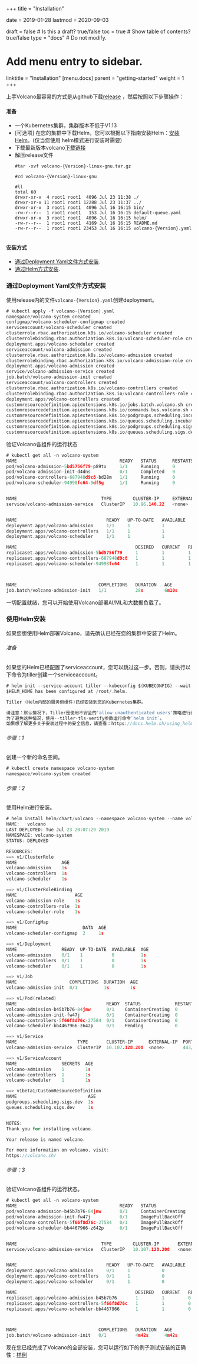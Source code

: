 +++
title =  "Installation"


date = 2019-01-28
lastmod = 2020-09-03

draft = false  # Is this a draft? true/false
toc = true  # Show table of contents? true/false
type = "docs"  # Do not modify.

# Add menu entry to sidebar.
linktitle = "Installation"
[menu.docs]
  parent = "getting-started"
  weight = 1
+++

上手Volcano最容易的方式是从github下载[release](https://github.com/volcano-sh/volcano/releases) ，然后按照以下步骤操作：

#### 准备
 - 一个Kubernetes集群，集群版本不低于V1.13
 - [可选项] 在您的集群中下载Helm，您可以根据以下指南安装Helm：[安装Helm](https://helm.sh/docs/using_helm/#install-helm)。(仅当您使用
 helm模式进行安装时需要)
 - 下载最新版本volcano[下载链接](https://github.com/volcano-sh/volcano/releases)
 - 解压release文件
    ```
    #tar -xvf volcano-{Version}-linux-gnu.tar.gz
    
    #cd volcano-{Version}-linux-gnu
    
    #ll
    total 60
    drwxr-xr-x  4 root1 root1  4096 Jul 23 11:38 ./
    drwxr-xr-x 11 root1 root1 12288 Jul 23 11:37 ../
    drwxr-xr-x  3 root1 root1  4096 Jul 16 16:15 bin/
    -rw-r--r--  1 root1 root1   153 Jul 16 16:15 default-queue.yaml
    drwxr-xr-x  3 root1 root1  4096 Jul 16 16:15 helm/
    -rw-r--r--  1 root1 root1  4169 Jul 16 16:15 README.md
    -rw-r--r--  1 root1 root1 23453 Jul 16 16:15 volcano-{Version}.yaml

    
    ```
   
   
 #### 安装方式
  - [通过Deployment Yaml文件方式安装](#installation-using-deployment-yaml).
  - [通过Helm方式安装](#installation-using-helm-charts).
  
 
 
 ### 通过Deployment Yaml文件方式安装
 使用release内的文件`volcano-{Version}.yaml`创建deployment。
 
 ```go
 # kubectl apply -f volcano-{Version}.yaml 
 namespace/volcano-system created
 configmap/volcano-scheduler-configmap created
 serviceaccount/volcano-scheduler created
 clusterrole.rbac.authorization.k8s.io/volcano-scheduler created
 clusterrolebinding.rbac.authorization.k8s.io/volcano-scheduler-role created
 deployment.apps/volcano-scheduler created
 serviceaccount/volcano-admission created
 clusterrole.rbac.authorization.k8s.io/volcano-admission created
 clusterrolebinding.rbac.authorization.k8s.io/volcano-admission-role created
 deployment.apps/volcano-admission created
 service/volcano-admission-service created
 job.batch/volcano-admission-init created
 serviceaccount/volcano-controllers created
 clusterrole.rbac.authorization.k8s.io/volcano-controllers created
 clusterrolebinding.rbac.authorization.k8s.io/volcano-controllers-role created
 deployment.apps/volcano-controllers created
 customresourcedefinition.apiextensions.k8s.io/jobs.batch.volcano.sh created
 customresourcedefinition.apiextensions.k8s.io/commands.bus.volcano.sh created
 customresourcedefinition.apiextensions.k8s.io/podgroups.scheduling.incubator.k8s.io created
 customresourcedefinition.apiextensions.k8s.io/queues.scheduling.incubator.k8s.io created
 customresourcedefinition.apiextensions.k8s.io/podgroups.scheduling.sigs.dev created
 customresourcedefinition.apiextensions.k8s.io/queues.scheduling.sigs.dev created
 
 ```
验证Volcano各组件的运行状态
```go
# kubectl get all -n volcano-system
NAME                                       READY   STATUS      RESTARTS   AGE
pod/volcano-admission-5bd5756f79-p89tx     1/1     Running     0          6m10s
pod/volcano-admission-init-d4dns           0/1     Completed   0          6m10s
pod/volcano-controllers-687948d9c8-bd28m   1/1     Running     0          6m10s
pod/volcano-scheduler-94998fc64-9df5g      1/1     Running     0          6m10s


NAME                                TYPE        CLUSTER-IP     EXTERNAL-IP   PORT(S)   AGE
service/volcano-admission-service   ClusterIP   10.96.140.22   <none>        443/TCP   6m10s


NAME                                  READY   UP-TO-DATE   AVAILABLE   AGE
deployment.apps/volcano-admission     1/1     1            1           6m10s
deployment.apps/volcano-controllers   1/1     1            1           6m10s
deployment.apps/volcano-scheduler     1/1     1            1           6m10s

NAME                                             DESIRED   CURRENT   READY   AGE
replicaset.apps/volcano-admission-5bd5756f79     1         1         1       6m10s
replicaset.apps/volcano-controllers-687948d9c8   1         1         1       6m10s
replicaset.apps/volcano-scheduler-94998fc64      1         1         1       6m10s



NAME                               COMPLETIONS   DURATION   AGE
job.batch/volcano-admission-init   1/1           28s        6m10s

```
一切配置就绪，您可以开始使用Volcano部署AI/ML和大数据负载了。

### 使用Helm安装

如果您想使用Helm部署Volcano，请先确认已经在您的集群中安装了Helm。

###### 准备
如果您的Helm已经配置了serviceaccount，您可以跳过这一步。否则，请执行以下命令为tiller创建一个serviceaccount。

```go
# helm init --service-account tiller --kubeconfig ${KUBECONFIG} --wait --upgrade
$HELM_HOME has been configured at /root/.helm.

Tiller (Helm内部的服务侧组件)已经安装到您的Kubernetes集群。

请注意：默认情况下，Tiller是使用不安全的'allow unauthenticated users'策略进行部署的。
为了避免这种情况，使用--tiller-tls-verify参数运行命令`helm init`。
如果想了解更多关于安装过程中的安全信息，请查看：https://docs.helm.sh/using_helm/#securing-your-helm-installation。

```

###### 步骤：1
创建一个新的命名空间。
```go
# kubectl create namespace volcano-system
namespace/volcano-system created

``` 

###### 步骤：2
使用Helm进行安装。
```go
# helm install helm/chart/volcano --namespace volcano-system --name volcano
NAME:   volcano
LAST DEPLOYED: Tue Jul 23 20:07:29 2019
NAMESPACE: volcano-system
STATUS: DEPLOYED

RESOURCES:
==> v1/ClusterRole
NAME                 AGE
volcano-admission    1s
volcano-controllers  1s
volcano-scheduler    1s

==> v1/ClusterRoleBinding
NAME                      AGE
volcano-admission-role    1s
volcano-controllers-role  1s
volcano-scheduler-role    1s

==> v1/ConfigMap
NAME                         DATA  AGE
volcano-scheduler-configmap  2     1s

==> v1/Deployment
NAME                 READY  UP-TO-DATE  AVAILABLE  AGE
volcano-admission    0/1    1           0          1s
volcano-controllers  0/1    1           0          1s
volcano-scheduler    0/1    1           0          1s

==> v1/Job
NAME                    COMPLETIONS  DURATION  AGE
volcano-admission-init  0/1          1s        1s

==> v1/Pod(related)
NAME                                  READY  STATUS             RESTARTS  AGE
volcano-admission-b45b7b76-84jmw      0/1    ContainerCreating  0         1s
volcano-admission-init-fw47j          0/1    ContainerCreating  0         1s
volcano-controllers-5f66f8d76c-27584  0/1    ContainerCreating  0         1s
volcano-scheduler-bb4467966-z642p     0/1    Pending            0         1s

==> v1/Service
NAME                       TYPE       CLUSTER-IP      EXTERNAL-IP  PORT(S)  AGE
volcano-admission-service  ClusterIP  10.107.128.208  <none>       443/TCP  1s

==> v1/ServiceAccount
NAME                 SECRETS  AGE
volcano-admission    1        1s
volcano-controllers  1        1s
volcano-scheduler    1        1s

==> v1beta1/CustomResourceDefinition
NAME                           AGE
podgroups.scheduling.sigs.dev  1s
queues.scheduling.sigs.dev     1s


NOTES:
Thank you for installing volcano.

Your release is named volcano.

For more information on volcano, visit:
https://volcano.sh/


```

###### 步骤：3
验证Volcano各组件的运行状态。
```go
# kubectl get all -n volcano-system
NAME                                       READY   STATUS              RESTARTS   AGE
pod/volcano-admission-b45b7b76-84jmw       0/1     ContainerCreating   0          4m42s
pod/volcano-admission-init-fw47j           0/1     ImagePullBackOff    0          4m42s
pod/volcano-controllers-5f66f8d76c-27584   0/1     ImagePullBackOff    0          4m42s
pod/volcano-scheduler-bb4467966-z642p      0/1     ImagePullBackOff    0          4m42s


NAME                                TYPE        CLUSTER-IP       EXTERNAL-IP   PORT(S)   AGE
service/volcano-admission-service   ClusterIP   10.107.128.208   <none>        443/TCP   4m42s


NAME                                  READY   UP-TO-DATE   AVAILABLE   AGE
deployment.apps/volcano-admission     0/1     1            0           4m42s
deployment.apps/volcano-controllers   0/1     1            0           4m42s
deployment.apps/volcano-scheduler     0/1     1            0           4m42s

NAME                                             DESIRED   CURRENT   READY   AGE
replicaset.apps/volcano-admission-b45b7b76       1         1         0       4m42s
replicaset.apps/volcano-controllers-5f66f8d76c   1         1         0       4m42s
replicaset.apps/volcano-scheduler-bb4467966      1         1         0       4m42s



NAME                               COMPLETIONS   DURATION   AGE
job.batch/volcano-admission-init   0/1           4m42s      4m42s

```

现在您已经完成了Volcano的全部安装，您可以运行如下的例子测试安装的正确性：[样例](https://github.com/volcano-sh/volcano/tree/master/example)
